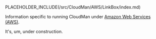 PLACEHOLDER_INCLUDE(/src/CloudMan/AWS/LinkBox/index.md)

Information specific to running CloudMan under [Amazon Web Services (AWS)](http://aws.amazon.com).

It's, um, under construction.
